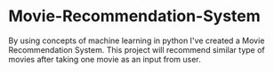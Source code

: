 # Movie-Recommendation-System
By using concepts of machine learning in python I've created a Movie Recommendation System. This project will recommend similar type of movies after taking one movie as an input from user.

